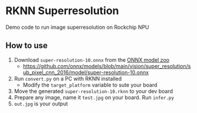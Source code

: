 # RKNN Superresolution

Demo code to run image superresolution on Rockchip NPU

## How to use

1. Download `super-resolution-10.onnx` from the [ONNX model zoo](https://github.com/onnx/models/tree/main/vision/super_resolution/sub_pixel_cnn_2016)
    * https://github.com/onnx/models/blob/main/vision/super_resolution/sub_pixel_cnn_2016/model/super-resolution-10.onnx
2. Run `convert.py` on a PC with RKNN installed
    * Modify the `target_platform` variable to sute your board
3. Move the generated `super-resolution-10.rknn` to your dev board
4. Prepare any image, name it `test.jpg` on your board. Run `infer.py`
5. `out.jpg` is your output
